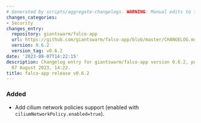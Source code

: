 ```yaml
---
# Generated by scripts/aggregate-changelogs. WARNING: Manual edits to this files will be overwritten.
changes_categories:
- Security
changes_entry:
  repository: giantswarm/falco-app
  url: https://github.com/giantswarm/falco-app/blob/master/CHANGELOG.md#062---2023-08-07
  version: 0.6.2
  version_tag: v0.6.2
date: '2023-08-07T14:22:15'
description: Changelog entry for giantswarm/falco-app version 0.6.2, published on
  07 August 2023, 14:22.
title: falco-app release v0.6.2
---
```


### Added
- Add cilium network policies support (enabled with `ciliumNetworkPolicy.enabled=true`).
